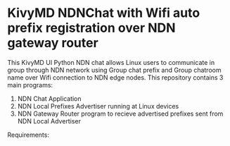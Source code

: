 # KivyMD NDNChat with Wifi auto prefix registration over NDN gateway router

This KivyMD UI Python NDN chat allows Linux users to communicate in group through NDN network using Group chat prefix and Group chatroom name over Wifi connection to NDN edge nodes.
This repository contains 3 main programs:
1. NDN Chat Application
2. NDN Local Prefixes Advertiser running at Linux devices
3. NDN Gateway Router program to recieve advertised prefixes sent from NDN Local Advertiser 

Requirements:

